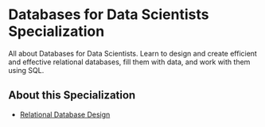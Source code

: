 # Databases for Data Scientists Specialization

All about Databases for Data Scientists. Learn to design and create efficient and effective relational databases, fill them with data, and work with them using SQL.

## About this Specialization

- [Relational Database Design](./ReltationalDBDesign/)

